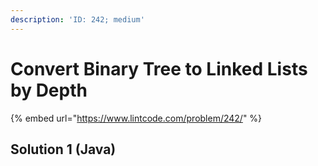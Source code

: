 ```yaml
---
description: 'ID: 242; medium'
---
```


# Convert Binary Tree to Linked Lists by Depth

{% embed url="https://www.lintcode.com/problem/242/" %}

## Solution 1 \(Java\)

```java

```

